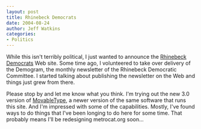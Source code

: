 ```yaml
---
layout: post
title: Rhinebeck Democrats
date: 2004-08-24
author: Jeff Watkins
categories:
- Politics
---
```


While this isn't terribly political, I just wanted to announce the <a href="http://rhinebeckdemocrats.org" title="Rhinebeck Democrats">Rhinebeck Democrats</a> Web site. Some time ago, I volunteered to take over delivery of the Demogram, the monthly newsletter of the Rhinebeck Democratic Committee. I started talking about publishing the newsletter on the Web and things just grew from there.

Please stop by and let me know what you think. I'm trying out the new 3.0 version of <a href="http://movabletype.org">MovableType</a>, a newer version of the same software that runs this site. And I'm impressed with some of the capabilities. Mostly, I've found ways to do things that I've been longing to do here for some time. That probably means I'll be redesigning metrocat.org soon...
